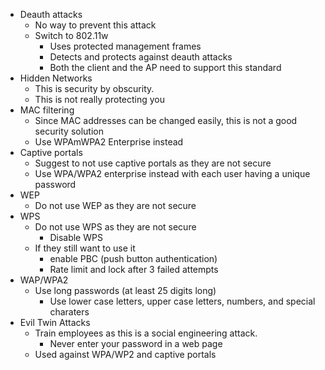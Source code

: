 
- Deauth attacks
   - No way to prevent this attack
   - Switch to 802.11w 
      - Uses protected management frames 
      - Detects and protects against deauth attacks
      - Both the client and the AP need to support this standard
- Hidden Networks
   - This is security by obscurity. 
   - This is not really protecting you
- MAC filtering
   - Since MAC addresses can be changed easily, this is not a good security solution
   - Use WPAmWPA2 Enterprise instead
- Captive portals
   - Suggest to not use captive portals as they are not secure
   - Use WPA/WPA2 enterprise instead with each user having a unique password
- WEP
   - Do not use WEP as they are not secure
- WPS
   - Do not use WPS as they are not secure
      - Disable WPS
   - If they still want to use it
      - enable PBC (push button authentication)
      - Rate limit and lock after 3 failed attempts
- WAP/WPA2
   - Use long passwords (at least 25 digits long)
      - Use lower case letters, upper case letters, numbers, and special charaters
- Evil Twin Attacks
   - Train employees as this is a social engineering attack.
      - Never enter your password in a web page
   - Used against WPA/WP2 and captive portals
